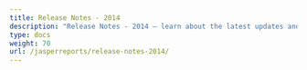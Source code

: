 ```yaml
---
title: Release Notes - 2014
description: "Release Notes - 2014 – learn about the latest updates and fixes."
type: docs
weight: 70
url: /jasperreports/release-notes-2014/
---
```



